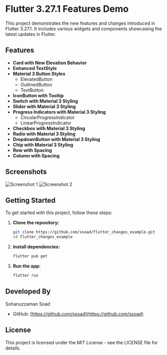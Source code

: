 # Flutter 3.27.1 Features Demo

This project demonstrates the new features and changes introduced in Flutter 3.27.1. It includes various widgets and components showcasing the latest updates in Flutter.

## Features

- **Card with New Elevation Behavior**
- **Enhanced TextStyle**
- **Material 3 Button Styles**
  - ElevatedButton
  - OutlinedButton
  - TextButton
- **IconButton with Tooltip**
- **Switch with Material 3 Styling**
- **Slider with Material 3 Styling**
- **Progress Indicators with Material 3 Styling**
  - CircularProgressIndicator
  - LinearProgressIndicator
- **Checkbox with Material 3 Styling**
- **Radio with Material 3 Styling**
- **DropdownButton with Material 3 Styling**
- **Chip with Material 3 Styling**
- **Row with Spacing**
- **Column with Spacing**

## Screenshots

![Screenshot 1](screenshots/screenshot1.png)
![Screenshot 2](screenshots/screenshot2.png)

## Getting Started

To get started with this project, follow these steps:

1. **Clone the repository:**

    ```bash
    git clone https://github.com/ssoad/flutter_changes_example.git
    cd flutter_changes_example
    ```

2. **Install dependencies:**

    ```bash
    flutter pub get
    ```

3. **Run the app:**

    ```bash
    flutter run
    ```

## Developed By

Sohanuzzaman Soad

- GitHub: [https://github.com/ssoad](https://github.com/ssoad)

## License

This project is licensed under the MIT License - see the LICENSE file for details.